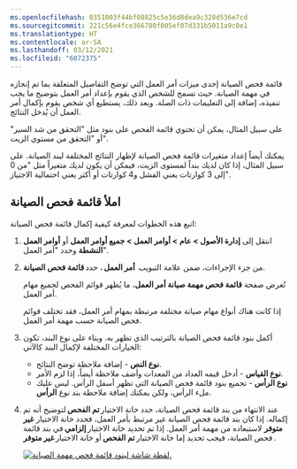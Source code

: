 ```yaml
---
ms.openlocfilehash: 0351003f44bf08825c5e36d8dea9c328d536e7cd
ms.sourcegitcommit: 221c56e4fce366780f005ef07d331b5011a9c0e1
ms.translationtype: HT
ms.contentlocale: ar-SA
ms.lasthandoff: 03/12/2021
ms.locfileid: "6072375"
---
```

قائمة فحص الصيانة إحدى ميزات أمر العمل التي توضح التفاصيل المتعلقة بما تم إنجازه في مهمة الصيانة. حيث تسمح للشخص الذي يقوم بإعداد أمر العمل بتوضيح ما يجب تنفيذه، إضافة إلى التعليمات ذات الصلة. وبعد ذلك، يستطيع أي شخص يقوم بإكمال أمر العمل أن يُدخل النتائج. 

على سبيل المثال، يمكن أن تحتوي قائمة الفحص على بنود مثل "التحقق من شد السير" أو "التحقق من مستوي الزيت". 
 
يمكنك أيضاً إعداد متغيرات قائمة فحص الصيانة لإظهار النتائج المختلفة لبند الصيانة. على سبيل المثال، إذا كان لديك بنداً لمستوى الزيت، فيمكن أن يكون لديك متغيراً مثل "من 0 إلى 3 كوارتات يعني الفشل و4 كوارتات أو أكثر يعني احتمالية الاجتياز".
 
## <a name="fill-in-a-maintenance-checklist"></a>املأ قائمة فحص الصيانة
اتبع هذه الخطوات لمعرفة كيفية إكمال قائمة فحص الصيانة: 

1.  انتقل إلى **إدارة الأصول > عام > أوامر العمل > جميع أوامر العمل** أو **أوامر العمل النشطة** وحدد "أمر العمل".
2.  من جزء الإجراءات، ضمن علامة التبويب  **أمر العمل** ، حدد **قائمة فحص الصيانة**. 
    
    تُعرض صفحة **قائمة فحص مهمة صيانة أمر العمل**، ما يُظهر قوائم الفحص لجميع مهام أمر العمل. 
    
    إذا كانت هناك أنواع مهام صيانة مختلفة مرتبطة بمهام أمر العمل، فقد تختلف قوائم فحص الصيانة حسب مهمة أمر العمل. 
3.  أكمل بنود قائمة فحص الصيانة بالترتيب الذي تظهر به. وبناء على نوع البند، تكون الخيارات المختلفة لإكمال البند كالآتي: 
    - **نوع النص** - إضافة ملاحظة توضح النتائج. 
    - **نوع القياس** - أدخل قيمه العداد من المعدات وأضف ملاحظة أيضاً، إذا لزم الأمر. 
    - **نوع الرأس** - تجميع بنود قائمة فحص الصيانة التي تظهر أسفل الرأس. ليس عليك ملء الرأس، ولكن يمكنك إضافة ملاحظة بند نوع **الرأس**. 
4.  عند الانتهاء من بند قائمة فحص الصيانة، حدد خانة الاختيار **تم الفحص** لتوضيح أنه تم إكماله. إذا كان بند قائمة فحص الصيانة غير مرتبط بأمر العمل، فحدد خانة الاختيار **غير متوفر** لاستبعاده من مهمة أمر العمل. إذا تم تحديد خانة الاختيار **إلزامي** في بند قائمة فحص الصيانة، فيجب تحديد إما خانة الاختيار **تم الفحص** أو خانة الاختيار **غير متوفر** .

    [![لقطة شاشة لبنود قائمة فحص مهمة الصيانة.](../media/maintenance-job-checklist-ssm.png)](../media/maintenance-job-checklist-ssm.png#lightbox)